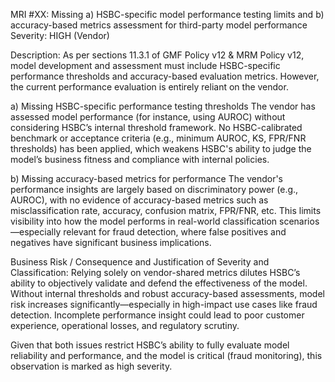 
MRI #XX: Missing a) HSBC-specific model performance testing limits and b) accuracy-based metrics assessment for third-party model performance
Severity: HIGH (Vendor)

Description:
As per sections 11.3.1 of GMF Policy v12 & MRM Policy v12, model development and assessment must include HSBC-specific performance thresholds and accuracy-based evaluation metrics. However, the current performance evaluation is entirely reliant on the vendor.

a) Missing HSBC-specific performance testing thresholds
The vendor has assessed model performance (for instance, using AUROC) without considering HSBC’s internal threshold framework. No HSBC-calibrated benchmark or acceptance criteria (e.g., minimum AUROC, KS, FPR/FNR thresholds) has been applied, which weakens HSBC's ability to judge the model’s business fitness and compliance with internal policies.

b) Missing accuracy-based metrics for performance
The vendor's performance insights are largely based on discriminatory power (e.g., AUROC), with no evidence of accuracy-based metrics such as misclassification rate, accuracy, confusion matrix, FPR/FNR, etc. This limits visibility into how the model performs in real-world classification scenarios—especially relevant for fraud detection, where false positives and negatives have significant business implications.

Business Risk / Consequence and Justification of Severity and Classification:
Relying solely on vendor-shared metrics dilutes HSBC’s ability to objectively validate and defend the effectiveness of the model. Without internal thresholds and robust accuracy-based assessments, model risk increases significantly—especially in high-impact use cases like fraud detection. Incomplete performance insight could lead to poor customer experience, operational losses, and regulatory scrutiny.

Given that both issues restrict HSBC’s ability to fully evaluate model reliability and performance, and the model is critical (fraud monitoring), this observation is marked as high severity.
